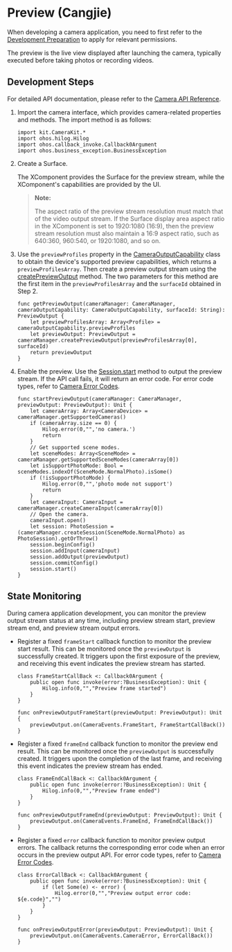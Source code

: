 # Preview (Cangjie)

When developing a camera application, you need to first refer to the [Development Preparation](./cj-camera-preparation.md) to apply for relevant permissions.

The preview is the live view displayed after launching the camera, typically executed before taking photos or recording videos.

## Development Steps

For detailed API documentation, please refer to the [Camera API Reference](../../../../API_Reference/source_en/apis/CameraKit/cj-apis-multimedia-camera.md).

1. Import the camera interface, which provides camera-related properties and methods. The import method is as follows:

    <!-- compile -->

    ```cangjie
    import kit.CameraKit.*
    import ohos.hilog.Hilog
    import ohos.callback_invoke.Callback0Argument
    import ohos.business_exception.BusinessException
    ```

2. Create a Surface.

    The XComponent provides the Surface for the preview stream, while the XComponent's capabilities are provided by the UI.

    > **Note:**
    >
    > The aspect ratio of the preview stream resolution must match that of the video output stream. If the Surface display area aspect ratio in the XComponent is set to 1920:1080 (16:9), then the preview stream resolution must also maintain a 16:9 aspect ratio, such as 640:360, 960:540, or 1920:1080, and so on.

3. Use the `previewProfiles` property in the [CameraOutputCapability](../../../../API_Reference/source_en/apis/CameraKit/cj-apis-multimedia-camera.md#struct-cameraoutputcapability) class to obtain the device's supported preview capabilities, which returns a `previewProfilesArray`. Then create a preview output stream using the [createPreviewOutput](../../../../API_Reference/source_en/apis/CameraKit/cj-apis-multimedia-camera.md#func-createpreviewoutputprofile-string) method. The two parameters for this method are the first item in the `previewProfilesArray` and the `surfaceId` obtained in Step 2.

    <!-- compile -->

    ```cangjie
    func getPreviewOutput(cameraManager: CameraManager, cameraOutputCapability: CameraOutputCapability, surfaceId: String): PreviewOutput {
        let previewProfilesArray: Array<Profile> = cameraOutputCapability.previewProfiles
        let previewOutput: PreviewOutput = cameraManager.createPreviewOutput(previewProfilesArray[0], surfaceId)
        return previewOutput
    }
    ```

4. Enable the preview. Use the [Session.start](../../../../API_Reference/source_en/apis/CameraKit/cj-apis-multimedia-camera.md#func-start) method to output the preview stream. If the API call fails, it will return an error code. For error code types, refer to [Camera Error Codes](../../../../API_Reference/source_en/errorcodes/cj-errorcode-multimedia-camera.md).

    <!-- compile -->

    ```cangjie
    func startPreviewOutput(cameraManager: CameraManager, previewOutput: PreviewOutput): Unit {
        let cameraArray: Array<CameraDevice> = cameraManager.getSupportedCameras()
        if (cameraArray.size == 0) {
            Hilog.error(0,"",'no camera.')
            return
        }
        // Get supported scene modes.
        let sceneModes: Array<SceneMode> = cameraManager.getSupportedSceneModes(cameraArray[0])
        let isSupportPhotoMode: Bool = sceneModes.indexOf(SceneMode.NormalPhoto).isSome()
        if (!isSupportPhotoMode) {
            Hilog.error(0,"",'photo mode not support')
            return
        }
        let cameraInput: CameraInput = cameraManager.createCameraInput(cameraArray[0])
        // Open the camera.
        cameraInput.open()
        let session: PhotoSession = (cameraManager.createSession(SceneMode.NormalPhoto) as PhotoSession).getOrThrow()
        session.beginConfig()
        session.addInput(cameraInput)
        session.addOutput(previewOutput)
        session.commitConfig()
        session.start()
    }
    ```

## State Monitoring

During camera application development, you can monitor the preview output stream status at any time, including preview stream start, preview stream end, and preview stream output errors.

- Register a fixed `frameStart` callback function to monitor the preview start result. This can be monitored once the `previewOutput` is successfully created. It triggers upon the first exposure of the preview, and receiving this event indicates the preview stream has started.

    <!-- compile -->

    ```cangjie
    class FrameStartCallBack <: Callback0Argument {
        public open func invoke(error:?BusinessException): Unit {
            Hilog.info(0,"","Preview frame started")
        }
    }

    func onPreviewOutputFrameStart(previewOutput: PreviewOutput): Unit {
        previewOutput.on(CameraEvents.FrameStart, FrameStartCallBack())
    }
    ```

- Register a fixed `frameEnd` callback function to monitor the preview end result. This can be monitored once the `previewOutput` is successfully created. It triggers upon the completion of the last frame, and receiving this event indicates the preview stream has ended.

    <!-- compile -->

    ```cangjie
    class FrameEndCallBack <: Callback0Argument {
        public open func invoke(error:?BusinessException): Unit {
            Hilog.info(0,"","Preview frame ended")
        }
    }

    func onPreviewOutputFrameEnd(previewOutput: PreviewOutput): Unit {
        previewOutput.on(CameraEvents.FrameEnd, FrameEndCallBack())
    }
    ```

- Register a fixed `error` callback function to monitor preview output errors. The callback returns the corresponding error code when an error occurs in the preview output API. For error code types, refer to [Camera Error Codes](../../../../API_Reference/source_en/errorcodes/cj-errorcode-multimedia-camera.md).

    <!-- compile -->

    ```cangjie
    class ErrorCallBack <: Callback0Argument {
        public open func invoke(error:?BusinessException): Unit {
            if (let Some(e) <- error) {
                Hilog.error(0,"","Preview output error code: ${e.code}","")
            }
        }
    }

    func onPreviewOutputError(previewOutput: PreviewOutput): Unit {
        previewOutput.on(CameraEvents.CameraError, ErrorCallBack())
    }
    ```